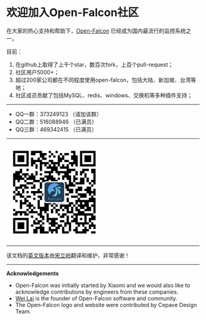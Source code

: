 # 欢迎加入Open-Falcon社区

在大家的热心支持和帮助下，[Open-Falcon](https://github.com/open-falcon/falcon-plus) 已经成为国内最流行的监控系统之一。

目前：

1. 在github上取得了上千个star，数百次fork，上百个pull-request；
1. 社区用户5000+；
2. 超过200家公司都在不同程度使用open-falcon，包括大陆、新加坡、台湾等地；
1. 社区成员贡献了包括MySQL、redis、windows、交换机等多种插件支持；


----
- QQ一群：373249123 （请加该群）
- QQ二群：516088946 （已满员）
- QQ三群：469342415 （已满员）


----
<img src="image/OpenFalcon_wechat.jpg" width = "250" height = "250" alt="微信公众号" align=center />


----
该文档的[英文版本](http://book.open-falcon.org/en/index.html)由[宋立岭](https://github.com/songliling)翻译和维护，非常感谢！

-----
**Acknowledgements**

- Open-Falcon was initially started by Xiaomi and we would also like to acknowledge contributions by engineers from these companies.
- [Wei Lai](https://github.com/laiwei) is the founder of Open-Falcon software and community. 
- The Open-Falcon logo and website were contributed by Cepave Design Team.
